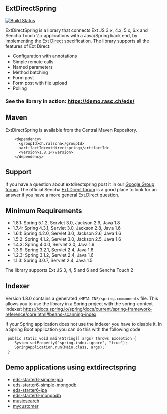 ## ExtDirectSpring 
[![Build Status](https://api.travis-ci.org/ralscha/extdirectspring.png)](https://travis-ci.org/ralscha/extdirectspring)

ExtDirectSpring is a library that connects Ext JS 3.x, 4.x, 5.x, 6.x and Sencha Touch 2.x applications with a Java/Spring back end, by implementing the [Ext Direct](http://www.sencha.com/products/extjs/extdirect/) specification. 
The library supports all the features of Ext Direct:
  * Configuration with annotations
  * Simple remote calls
  * Named parameters
  * Method batching
  * Form post
  * Form post with file upload
  * Polling

### See the library in action: https://demo.rasc.ch/eds/

## Maven
ExtDirectSpring is available from the Central Maven Repository. 
```
    <dependency>
      <groupId>ch.ralscha</groupId>
      <artifactId>extdirectspring</artifactId>
      <version>1.8.1</version>
    </dependency>
```


## Support
If you have a question about extdirectspring post it in our [Google Group forum](https://groups.google.com/forum/#!forum/extdirectspring).
The official Sencha [Ext.Direct forum](http://www.sencha.com/forum/forumdisplay.php?47-Ext.Direct) is a good place to look for an answer if you have a more general Ext.Direct question.  


## Minimum Requirements
  * 1.8.1: Spring 5.1.2, Servlet 3.0, Jackson 2.9, Java 1.8
  * 1.7.4: Spring 4.3.1, Servlet 3.0, Jackson 2.8, Java 1.6
  * 1.6.1: Spring 4.2.0, Servlet 3.0, Jackson 2.6, Java 1.6
  * 1.5.2: Spring 4.1.2, Servlet 3.0, Jackson 2.5, Java 1.6
  * 1.4.3: Spring 4.0.0, Servlet 3.0, Java 1.6
  * 1.3.9: Spring 3.2.1, Servlet 2.4, Java 1.6
  * 1.2.3: Spring 3.1.2, Servlet 2.4, Java 1.6
  * 1.1.3: Spring 3.0.7, Servlet 2.4, Java 1.5

The library supports Ext JS 3, 4, 5 and 6 and Sencha Touch 2   


## Indexer
Version 1.8.0 contains a generated `/META-INF/spring.components` file. This allows you to use the library in a Spring project with the spring-context-indexer: https://docs.spring.io/spring/docs/current/spring-framework-reference/core.html#beans-scanning-index

If your Spring application does not use the indexer you have to disable it.
In a Spring Boot application you can do this with the following code

```
 public static void main(String[] args) throws Exception {
 	System.setProperty("spring.index.ignore", "true");
 	SpringApplication.run(Main.class, args);
 }
```

## Demo applications using extdirectspring
  * [eds-starter6-simple-jpa](https://github.com/ralscha/eds-starter6-simple-jpa)
  * [eds-starter6-simple-mongodb](https://github.com/ralscha/eds-starter6-simple-mongodb)
  * [eds-starter6-jpa](https://github.com/ralscha/eds-starter6-jpa)
  * [eds-starter6-mongodb](https://github.com/ralscha/eds-starter6-mongodb)
  * [musicsearch](https://github.com/ralscha/musicsearch)
  * [mycustomer](https://github.com/ralscha/mycustomer)
